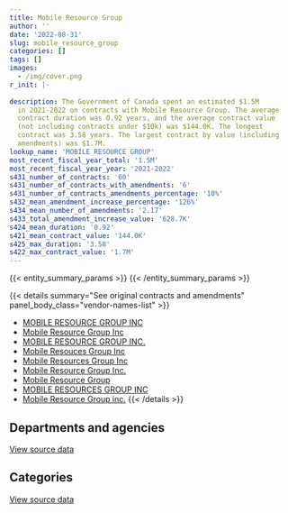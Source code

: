 ```yaml
---
title: Mobile Resource Group
author: ''
date: '2022-08-31'
slug: mobile_resource_group
categories: []
tags: []
images:
  - /img/cover.png
r_init: |-
  
description: The Government of Canada spent an estimated $1.5M
  in 2021-2022 on contracts with Mobile Resource Group. The average
  contract duration was 0.92 years, and the average contract value
  (not including contracts under $10k) was $144.0K. The longest
  contract was 3.58 years. The largest contract by value (including
  amendments) was $1.7M.
lookup_name: 'MOBILE RESOURCE GROUP'
most_recent_fiscal_year_total: '1.5M'
most_recent_fiscal_year_year: '2021-2022'
s431_number_of_contracts: '60'
s431_number_of_contracts_with_amendments: '6'
s431_number_of_contracts_amendments_percentage: '10%'
s432_mean_amendment_increase_percentage: '126%'
s434_mean_number_of_amendments: '2.17'
s433_total_amendment_increase_value: '628.7K'
s424_mean_duration: '0.92'
s421_mean_contract_value: '144.0K'
s425_max_duration: '3.58'
s422_max_contract_value: '1.7M'
---
```


<script src="/rmarkdown-libs/htmlwidgets/htmlwidgets.js"></script>
<link href="/rmarkdown-libs/datatables-css/datatables-crosstalk.css" rel="stylesheet" />
<script src="/rmarkdown-libs/datatables-binding/datatables.js"></script>
<script src="/rmarkdown-libs/jquery/jquery-3.6.0.min.js"></script>
<link href="/rmarkdown-libs/dt-core-bootstrap/css/dataTables.bootstrap.min.css" rel="stylesheet" />
<link href="/rmarkdown-libs/dt-core-bootstrap/css/dataTables.bootstrap.extra.css" rel="stylesheet" />
<script src="/rmarkdown-libs/dt-core-bootstrap/js/jquery.dataTables.min.js"></script>
<script src="/rmarkdown-libs/dt-core-bootstrap/js/dataTables.bootstrap.min.js"></script>
<link href="/rmarkdown-libs/crosstalk/css/crosstalk.min.css" rel="stylesheet" />
<script src="/rmarkdown-libs/crosstalk/js/crosstalk.min.js"></script>
<script src="/rmarkdown-libs/htmlwidgets/htmlwidgets.js"></script>
<link href="/rmarkdown-libs/datatables-css/datatables-crosstalk.css" rel="stylesheet" />
<script src="/rmarkdown-libs/datatables-binding/datatables.js"></script>
<script src="/rmarkdown-libs/jquery/jquery-3.6.0.min.js"></script>
<link href="/rmarkdown-libs/dt-core-bootstrap/css/dataTables.bootstrap.min.css" rel="stylesheet" />
<link href="/rmarkdown-libs/dt-core-bootstrap/css/dataTables.bootstrap.extra.css" rel="stylesheet" />
<script src="/rmarkdown-libs/dt-core-bootstrap/js/jquery.dataTables.min.js"></script>
<script src="/rmarkdown-libs/dt-core-bootstrap/js/dataTables.bootstrap.min.js"></script>
<link href="/rmarkdown-libs/crosstalk/css/crosstalk.min.css" rel="stylesheet" />
<script src="/rmarkdown-libs/crosstalk/js/crosstalk.min.js"></script>

{{< entity_summary_params >}}
{{< /entity_summary_params >}}

{{< details summary="See original contracts and amendments" panel_body_class="vendor-names-list" >}}
- [MOBILE RESOURCE GROUP INC](https://search.open.canada.ca/en/ct/?sort=contract_value_f%20desc&page=1&search_text=%22MOBILE%20RESOURCE%20GROUP%20INC%22)
- [Mobile Resource Group Inc](https://search.open.canada.ca/en/ct/?sort=contract_value_f%20desc&page=1&search_text=%22Mobile%20Resource%20Group%20Inc%22)
- [MOBILE RESOURCE GROUP INC.](https://search.open.canada.ca/en/ct/?sort=contract_value_f%20desc&page=1&search_text=%22MOBILE%20RESOURCE%20GROUP%20INC.%22)
- [Mobile Resouces Group Inc](https://search.open.canada.ca/en/ct/?sort=contract_value_f%20desc&page=1&search_text=%22Mobile%20Resouces%20Group%20Inc%22)
- [Mobile Resources Group Inc](https://search.open.canada.ca/en/ct/?sort=contract_value_f%20desc&page=1&search_text=%22Mobile%20Resources%20Group%20Inc%22)
- [Mobile Resource Group Inc.](https://search.open.canada.ca/en/ct/?sort=contract_value_f%20desc&page=1&search_text=%22Mobile%20Resource%20Group%20Inc.%22)
- [Mobile Resource Group](https://search.open.canada.ca/en/ct/?sort=contract_value_f%20desc&page=1&search_text=%22Mobile%20Resource%20Group%22)
- [MOBILE RESOURCES GROUP INC](https://search.open.canada.ca/en/ct/?sort=contract_value_f%20desc&page=1&search_text=%22MOBILE%20RESOURCES%20GROUP%20INC%22)
- [Mobile Resource Group inc.](https://search.open.canada.ca/en/ct/?sort=contract_value_f%20desc&page=1&search_text=%22Mobile%20Resource%20Group%20inc.%22)
{{< /details >}}

## Departments and agencies

<div id="htmlwidget-1" style="width:100%;height:auto;" class="datatables html-widget"></div>
<script type="application/json" data-for="htmlwidget-1">{"x":{"style":"bootstrap","filter":"none","vertical":false,"data":[["<a href=\"/departments/aandc-aadnc/\">Crown-Indigenous Relations and Northern Affairs Canada<\/a>","<a href=\"/departments/cer-rec/\">Canada Energy Regulator<\/a>","<a href=\"/departments/chrc-ccdp/\">Canadian Human Rights Commission<\/a>","<a href=\"/departments/cihr-irsc/\">Canadian Institutes of Health Research<\/a>","<a href=\"/departments/cnsc-ccsn/\">Canadian Nuclear Safety Commission<\/a>","<a href=\"/departments/dnd-mdn/\">National Defence<\/a>","<a href=\"/departments/ec/\">Environment and Climate Change Canada<\/a>","<a href=\"/departments/esdc-edsc/\">Employment and Social Development Canada<\/a>","<a href=\"/departments/isc-sac/\">Indigenous Services Canada<\/a>","<a href=\"/departments/nserc-crsng/\">Natural Sciences and Engineering Research Council of Canada<\/a>","<a href=\"/departments/pwgsc-tpsgc/\">Public Services and Procurement Canada<\/a>","<a href=\"/departments/rcmp-grc/\">Royal Canadian Mounted Police<\/a>","<a href=\"/departments/vac-acc/\">Veterans Affairs Canada<\/a>"],[147073.33,null,null,null,null,438449.28,273921.46,null,147073.33,null,352801.9,24627.25,null],[183778.81,null,null,null,null,70369.62,479690.21,null,148288.81,null,232509.65,null,null],[null,73365.25,null,null,null,225905.73,478379.58,42508.49,88459.99,null,152011.19,null,null],[92957.32,24998.99,24015.9,56539.1,39550.01,229488.26,478379.58,145005.59,81789.66,67619.2,189440.35,null,58891.5]],"container":"<table class=\"table table-striped table-hover row-border order-column display\">\n  <thead>\n    <tr>\n      <th>Department<\/th>\n      <th>2018-2019<\/th>\n      <th>2019-2020<\/th>\n      <th>2020-2021<\/th>\n      <th>2021-2022<\/th>\n    <\/tr>\n  <\/thead>\n<\/table>","options":{"order":[[4,"desc"]],"pageLength":10,"autoWidth":true,"columnDefs":[{"targets":1,"render":"function(data, type, row, meta) {\n    return type !== 'display' ? data : DTWidget.formatCurrency(data, \"$\", 2, 3, \",\", \".\", true, null);\n  }"},{"targets":2,"render":"function(data, type, row, meta) {\n    return type !== 'display' ? data : DTWidget.formatCurrency(data, \"$\", 2, 3, \",\", \".\", true, null);\n  }"},{"targets":3,"render":"function(data, type, row, meta) {\n    return type !== 'display' ? data : DTWidget.formatCurrency(data, \"$\", 2, 3, \",\", \".\", true, null);\n  }"},{"targets":4,"render":"function(data, type, row, meta) {\n    return type !== 'display' ? data : DTWidget.formatCurrency(data, \"$\", 2, 3, \",\", \".\", true, null);\n  }"},{"width":"16%","targets":[1,2,3,4]},{"className":"dt-right","targets":[1,2,3,4]}],"orderClasses":false}},"evals":["options.columnDefs.0.render","options.columnDefs.1.render","options.columnDefs.2.render","options.columnDefs.3.render"],"jsHooks":[]}</script>
<p class="text-right">
<a href="https://github.com/GoC-Spending/contracts-data/tree/main/data/out/vendors/mobile_resource_group/summary_by_fiscal_year_by_department.csv" class="source-data-link btn btn-link">View source data</a>
</p>

## Categories

<div id="htmlwidget-2" style="width:100%;height:auto;" class="datatables html-widget"></div>
<script type="application/json" data-for="htmlwidget-2">{"x":{"style":"bootstrap","filter":"none","vertical":false,"data":[["<a href=\"/categories/facilities_and_construction/\">Facilities and construction<\/a>","<a href=\"/categories/professional_services/\">Professional services<\/a>","<a href=\"/categories/information_technology/\">Information technology<\/a>"],[193340.2,1031144.65,159461.71],[193869.9,882127.45,38639.75],[189953.65,870676.58,null],[252881.33,1235794.13,null]],"container":"<table class=\"table table-striped table-hover row-border order-column display\">\n  <thead>\n    <tr>\n      <th>Category<\/th>\n      <th>2018-2019<\/th>\n      <th>2019-2020<\/th>\n      <th>2020-2021<\/th>\n      <th>2021-2022<\/th>\n    <\/tr>\n  <\/thead>\n<\/table>","options":{"order":[[4,"desc"]],"dom":"t","pageLength":30,"autoWidth":true,"columnDefs":[{"targets":1,"render":"function(data, type, row, meta) {\n    return type !== 'display' ? data : DTWidget.formatCurrency(data, \"$\", 2, 3, \",\", \".\", true, null);\n  }"},{"targets":2,"render":"function(data, type, row, meta) {\n    return type !== 'display' ? data : DTWidget.formatCurrency(data, \"$\", 2, 3, \",\", \".\", true, null);\n  }"},{"targets":3,"render":"function(data, type, row, meta) {\n    return type !== 'display' ? data : DTWidget.formatCurrency(data, \"$\", 2, 3, \",\", \".\", true, null);\n  }"},{"targets":4,"render":"function(data, type, row, meta) {\n    return type !== 'display' ? data : DTWidget.formatCurrency(data, \"$\", 2, 3, \",\", \".\", true, null);\n  }"},{"width":"16%","targets":[1,2,3,4]},{"className":"dt-right","targets":[1,2,3,4]}],"orderClasses":false,"lengthMenu":[10,25,30,50,100]}},"evals":["options.columnDefs.0.render","options.columnDefs.1.render","options.columnDefs.2.render","options.columnDefs.3.render"],"jsHooks":[]}</script>
<p class="text-right">
<a href="https://github.com/GoC-Spending/contracts-data/tree/main/data/out/vendors/mobile_resource_group/summary_by_fiscal_year_by_category.csv" class="source-data-link btn btn-link">View source data</a>
</p>
